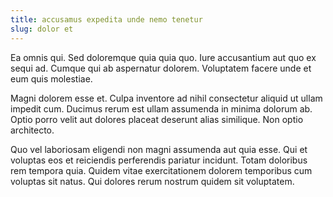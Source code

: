 ```yaml
---
title: accusamus expedita unde nemo tenetur
slug: dolor et
---
```


Ea omnis qui. Sed doloremque quia quia quo. Iure accusantium aut quo ex sequi ad. Cumque qui ab aspernatur dolorem. Voluptatem facere unde et eum quis molestiae.

Magni dolorem esse et. Culpa inventore ad nihil consectetur aliquid ut ullam impedit cum. Ducimus rerum est ullam assumenda in minima dolorum ab. Optio porro velit aut dolores placeat deserunt alias similique. Non optio architecto.

Quo vel laboriosam eligendi non magni assumenda aut quia esse. Qui et voluptas eos et reiciendis perferendis pariatur incidunt. Totam doloribus rem tempora quia. Quidem vitae exercitationem dolorem temporibus cum voluptas sit natus. Qui dolores rerum nostrum quidem sit voluptatem.
